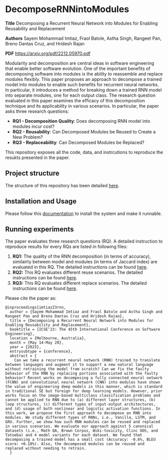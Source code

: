 # DecomposeRNNintoModules
**Title** Decomposing a Recurrent Neural Network into Modules for Enabling Reusability and Replacement

**Authors** Sayem Mohammad Imtiaz, Fraol Batole, Astha Singh, Rangeet Pan, Breno Dantas Cruz, and Hridesh Rajan

**PDF** https://arxiv.org/pdf/2212.05970.pdf

Modularity and decomposition are central ideas in software engineering that enable better software evolution. One of the important benefits of decomposing software into modules is the ability to reassemble and replace modules flexibly. This paper proposes an approach to decompose a trained model into modules to enable such benefits for recurrent neural networks. In particular, it introduces a method for breaking down a trained RNN model into separate modules, one for each output class. The research question evaluated in this paper examines the efficacy of this decomposition technique and its applicability in various scenarios. In particular, the paper asks three research questions: 
- **RQ1 - Decomposition Quality**: Does decomposing RNN model into modules incur cost?
- **RQ2 - Reusability**: Can Decomposed Modules be Reused to Create a New Problem?
- **RQ3 - Replaceability**: Can Decomposed Modules be Replaced?




This repository exposes all the code, data, and instrcutions to reproduce the resukts presented in the paper.

## Project structure
The structure of this repository has been detailed [here](/tutorial/structure.md).

## Installation and Usage

Please follow this [documentation](/INSTALL.md) to install the system and make it runnable.


## Running experiments
The paper evaluates three research questions (RQ). A detailed instruction to reproduce results for every RQs are listed in following files:
1. **RQ1:** The quality of the RNN decomposition (in terms of accuracy), similairty between model and modules (in terms of Jaccard index) are evaluated in this RQ. The detailed instructions can be found [here](/tutorial/evaluate_rq1.md). 
2. **RQ2:** This RQ evaluates different reuse scenarios. The detailed instructions can be found [here](/tutorial/evaluate_rq2.md). 
3. **RQ3:** This RQ evaluates different replace scenarios. The detailed instructions can be found [here](/tutorial/evaluate_rq3.md). 


Please cite the paper as:

```
@inproceedings{imtiaz23rnn,
  author = {Sayem Mohammad Imtiaz and Fraol Batole and Astha Singh and Rangeet Pan and Breno Dantas Cruz and Hridesh Rajan},
  title = {Decomposing a Recurrent Neural Network into Modules for Enabling Reusability and Replacement},
  booktitle = {ICSE'23: The 45th International Conference on Software Engineering},
  location = {Melbourne, Australia},
  month = {May 14-May 20},
  year = {2023},
  entrysubtype = {conference},
  abstract = {
    Can we take a recurrent neural network (RNN) trained to translate between languages and augment it to support a new natural language without retraining the model from scratch? Can we fix the faulty behavior of the RNN by replacing portions associated with the faulty behavior? Recent works on decomposing a fully connected neural network (FCNN) and convolutional neural network (CNN) into modules have shown the value of engineering deep models in this manner, which is standard in traditional SE but foreign for deep learning models. However, prior works focus on the image-based multiclass classification problems and cannot be applied to RNN due to (a) different layer structures, (b) loop structures, (c) different types of input-output architectures, and (d) usage of both nonlinear and logistic activation functions. In this work, we propose the first approach to decompose an RNN into modules. We study different types of RNNs, i.e., Vanilla, LSTM, and GRU. Further, we show how such RNN modules can be reused and replaced in various scenarios. We evaluate our approach against 5 canonical datasets (i.e., Math QA, Brown Corpus, Wiki-toxicity, Clinc OOS, and Tatoeba) and 4 model variants for each dataset. We found that decomposing a trained model has a small cost (Accuracy: -0.6%, BLEU score: +0.10%). Also, the decomposed modules can be reused and replaced without needing to retrain.
  }
```
